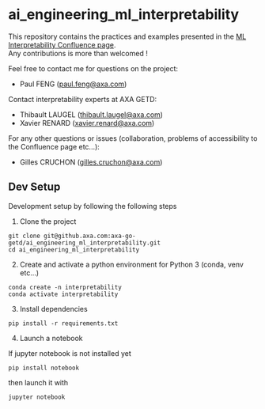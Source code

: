# ai_engineering_ml_interpretability

This repository contains the practices and examples presented in the [ML Interpretability Confluence page](https://confluence.axa.com/confluence/x/BL8-Dg).  
Any contributions is more than welcomed !

Feel free to contact me for questions on the project:   
- Paul FENG (paul.feng@axa.com)

Contact interpretability experts at AXA GETD:
- Thibault LAUGEL (thibault.laugel@axa.com)
- Xavier RENARD (xavier.renard@axa.com)

For any other questions or issues (collaboration, problems of accessibility to the Confluence page etc...):
- Gilles CRUCHON (gilles.cruchon@axa.com)


## Dev Setup

Development setup by following the following steps

1. Clone the project

```
git clone git@github.axa.com:axa-go-getd/ai_engineering_ml_interpretability.git
cd ai_engineering_ml_interpretability
```

2. Create and activate a python environment for Python 3 (conda, venv etc...)

```shell
conda create -n interpretability
conda activate interpretability
```

3. Install dependencies

```
pip install -r requirements.txt
```

4. Launch a notebook
 
If jupyter notebook is not installed yet 
```
pip install notebook
```

then launch it with

```
jupyter notebook
```
